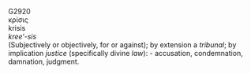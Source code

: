 <body>
  <p>G2920<br>  κρίσις  <br> krisis  <br><i>kree‘-sis </i><br>(Subjectively or objectively, for or against); by extension a <i>tribunal</i>; by implication <i>justice</i> (specifically divine <i>law</i>): - accusation, condemnation, damnation, judgment.<br></p>
 </body>